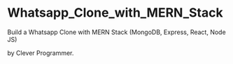 # Whatsapp_Clone_with_MERN_Stack

Build a Whatsapp Clone with MERN Stack (MongoDB, Express, React, Node JS)

by Clever Programmer.